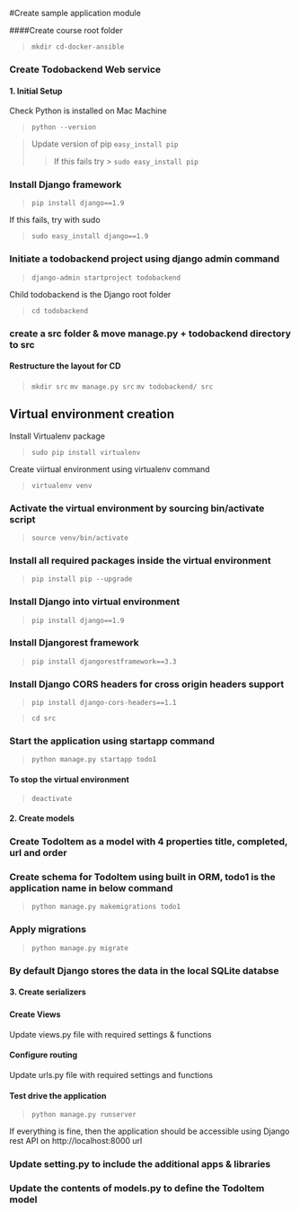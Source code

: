 #Create sample application module

####Create course root folder
> `mkdir cd-docker-ansible`

### Create Todobackend Web service
#### 1. Initial Setup
Check Python is installed on Mac Machine
> `python --version`

>Update version of pip `easy_install pip`
>> If this fails try > `sudo easy_install pip`

### Install Django framework
> `pip install django==1.9`

If this fails, try with sudo
> `sudo easy_install django==1.9`

### Initiate a todobackend project using django admin command
> `django-admin startproject todobackend`

Child todobackend is the Django root folder

> `cd todobackend`

### create a src folder & move manage.py + todobackend directory to src
#### Restructure the layout for CD

> `mkdir src`
> `mv manage.py src`
> `mv todobackend/ src`

## Virtual environment creation
Install Virtualenv package
> `sudo pip install virtualenv`

Create viirtual environment using virtualenv command
> `virtualenv venv`

### Activate the virtual environment by sourcing bin/activate script
> `source venv/bin/activate`

### Install all required packages inside the virtual environment
> `pip install pip --upgrade`

### Install Django into virtual environment
> `pip install django==1.9`

### Install Djangorest framework
> `pip install djangorestframework==3.3`

### Install Django CORS headers for cross origin headers support
> `pip install django-cors-headers==1.1`

> `cd src`

### Start the application using startapp command
> `python manage.py startapp todo1`



#### To stop the virtual environment
> `deactivate`

#### 2. Create models
### Create TodoItem as a model with 4 properties title, completed, url and order

### Create schema for TodoItem using built in ORM, todo1 is the application name in below command
> `python manage.py makemigrations todo1`

### Apply migrations
> `python manage.py migrate`

### By default Django stores the data in the local SQLite databse

#### 3. Create serializers
###

#### Create Views
Update views.py file with required settings & functions

#### Configure routing
Update urls.py file with required settings and functions

#### Test drive the application
> `python manage.py runserver`

If everything is fine, then the application should be accessible using Django rest API on http://localhost:8000 url












### Update setting.py to include the additional apps & libraries
### Update the contents of models.py to define the TodoItem model

